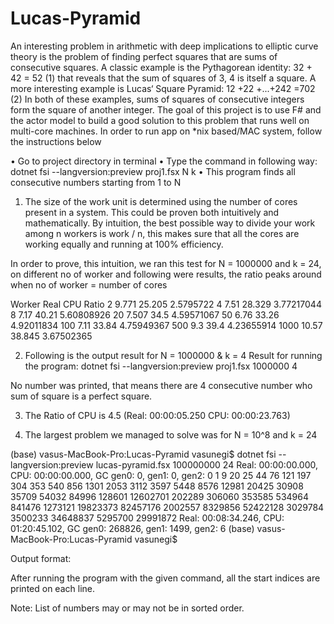 # Lucas-Pyramid


An interesting problem in arithmetic with deep implications to elliptic curve theory is the problem of finding perfect squares that are sums of consecutive squares. A classic example is the Pythagorean identity: 
                                             32 + 42 = 52 (1) 
that reveals that the sum of squares of 3, 4 is itself a square. A more interesting example is Lucas‘ Square Pyramid:
                                        12 +22 +...+242 =702 (2)
In both of these examples, sums of squares of consecutive integers form the square of another integer. The goal of this project is to use F# and the actor model to build a good solution to this problem that runs well on multi-core machines.
In order to run app on *nix based/MAC system, follow the instructions below

•   Go to project directory in terminal
•   Type the command in following way: dotnet fsi --langversion:preview proj1.fsx N k
•    This program finds all consecutive numbers starting from 1 to N

1.  The size of the work unit is determined using the number of cores present in a system. This could be proven both intuitively and mathematically.
By intuition, the best possible way to divide your work among n workers is work / n, this makes sure that all the cores are working equally and running at 100% efficiency.

In order to prove, this intuition, we ran this test for N = 1000000 and k = 24, on different no of worker and following were results, the ratio peaks around when no of worker = number of cores

Worker  Real    CPU Ratio
2    9.771   25.205  2.5795722
4    7.51    28.329  3.77217044
8    7.17    40.21   5.60808926
20   7.507   34.5    4.59571067
50   6.76    33.26   4.92011834
100  7.11    33.84   4.75949367
500  9.3     39.4    4.23655914
1000 10.57   38.845  3.67502365



2.  Following is the output result for N = 1000000 & k = 4 Result for running the program: dotnet fsi --langversion:preview proj1.fsx 1000000 4

No number was printed, that means there are 4 consecutive number who sum of square is a perfect square.

3.  The Ratio of CPU is 4.5 (Real: 00:00:05.250 CPU: 00:00:23.763)

4.  The largest problem we managed to solve was for N = 10^8 and k = 24

(base) vasus-MacBook-Pro:Lucas-Pyramid vasunegi$  dotnet fsi --langversion:preview lucas-pyramid.fsx 100000000 24
Real: 00:00:00.000, CPU: 00:00:00.000, GC gen0: 0, gen1: 0, gen2: 0
1
9
20
25
44
76
121
197
304
353
540
856
1301
2053
3112
3597
5448
8576
12981
20425
30908
35709
54032
84996
128601
12602701
202289
306060
353585
534964
841476
1273121
19823373
82457176
2002557
8329856
52422128
3029784
3500233
34648837
5295700
29991872
Real: 00:08:34.246, CPU: 01:20:45.102, GC gen0: 268826, gen1: 1499, gen2: 6
(base) vasus-MacBook-Pro:Lucas-Pyramid vasunegi$

Output format:

After running the program with the given command, all the start indices are printed on each line.

Note: List of numbers may or may not be in sorted order.

